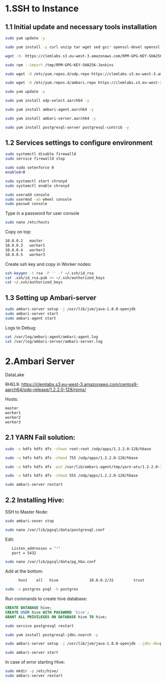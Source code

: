 
# 1.SSH to Instance

## 1.1 Initial update and necessary tools installation

```sh
sudo yum update -y

sudo yum install -y curl unzip tar wget sed gcc* openssl-devel openssl krb5-workstation krb5-libs python-devel python java-1.8.0-openjdk-devel snappy openssh-server openssh-clients

wget -O- https://clemlabs.s3.eu-west-3.amazonaws.com/RPM-GPG-KEY-SHA256-Jenkins -O /tmp/RPM-GPG-KEY-SHA256-Jenkins

sudo rpm --import /tmp/RPM-GPG-KEY-SHA256-Jenkins

sudo wget -O /etc/yum.repos.d/odp.repo https://clemlabs.s3.eu-west-3.amazonaws.com/centos9-aarch64/odp-release/1.2.2.0-128/odp.repo

sudo wget -O /etc/yum.repos.d/ambari.repo https://clemlabs.s3.eu-west-3.amazonaws.com/centos9-aarch64/ambari-release/2.7.9.0.0-61/ambari.repo

sudo yum update -y

sudo yum install odp-select.aarch64 -y

sudo yum install ambari-agent.aarch64 -y

sudo yum install ambari-server.aarch64 -y

sudo yum install postgresql-server postgresql-contrib -y
```

## 1.2 Services settings to configure environment

```sh
sudo systemctl disable firewalld
sudo service firewalld stop

sudo sudo setenforce 0
enabled=0

sudo systemctl start chronyd
sudo systemctl enable chronyd

sudo useradd console
sudo usermod -aG wheel console
sudo passwd console
```

Type in a password for user console

```sh
sudo nano /etc/hosts
```

Copy on top:

```sh
10.0.0.2   master
10.0.0.3   worker1
10.0.0.4   worker2
10.0.0.5   worker3
```

Create ssh key and copy in Worker nodes:

```sh
ssh-keygen -t rsa -P '' -f ~/.ssh/id_rsa
cat .ssh/id_rsa.pub >> ~/.ssh/authorized_keys
cat ~/.ssh/authorized_keys
```

## 1.3 Setting up Ambari-server

```sh
sudo ambari-server setup -j /usr/lib/jvm/java-1.8.0-openjdk
sudo ambari-server start
sudo ambari-agent start
```

Logs to Debug:

```sh
cat /var/log/ambari-agent/ambari-agent.log
cat /var/log/ambari-server/ambari-server.log
```

# 2.Ambari Server

DataLake

RHEL9: https://clemlabs.s3.eu-west-3.amazonaws.com/centos9-aarch64/odp-release/1.2.2.0-128/rpms/

Hosts:

```sh
master
worker1
worker2
worker3
```

## 2.1 YARN Fail solution:

```sh
sudo -u hdfs hdfs dfs -chown root:root /odp/apps/1.2.2.0-128/hbase

sudo -u hdfs hdfs dfs -chmod 755 /odp/apps/1.2.2.0-128/hbase

sudo -u hdfs hdfs dfs -put /var/lib/ambari-agent/tmp/yarn-ats/1.2.2.0-128/hbase.tar.gz /odp/apps/1.2.2.0-128/hbase/

sudo -u hdfs hdfs dfs -chmod 555 /odp/apps/1.2.2.0-128/hbase

sudo ambari-server restart
```

## 2.2 Installing Hive:

SSH to Master Node:

```sh
sudo ambari-sever stop

sudo nano /var/lib/pgsql/data/postgresql.conf
```

Edit:

```sh
   Listen_addresses = ‘*’
   port = 5432
```

```sh
sudo nano /var/lib/pgsql/data/pg_hba.conf
```

Add at the bottom:

```sh
      host    all   hive              10.0.0.2/32         trust
```

```sh
sudo -u postgres psql -U postgres
```

Run commands to create hive database:

```sql
CREATE DATABASE hive;
CREATE USER hive WITH PASSWORD 'hive';
GRANT ALL PRIVILEGES ON DATABASE hive TO hive;
```

```sh
sudo service postgresql restart

sudo yum install postgresql-jdbc.noarch -y

sudo ambari-server setup -j /usr/lib/jvm/java-1.8.0-openjdk --jdbc-db=postgres --jdbc-driver=/usr/share/java/postgresql-jdbc.jar

sudo ambari-server start
```

In case of error starting Hive:

```sh
sudo mkdir -p /etc/hive/
sudo ambari-server restart
```
